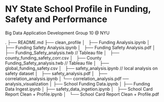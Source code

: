 
# NY State School Profile in Funding, Safety and Performance

Big Data Application Development Group 10 @ NYU

.
├── README.md
├── clean_profile
│   ├── Funding Analysis.ipynb
│   ├── Funding Safety Analysis.ipynb
│   ├── Funding Safety Analysis.pdf
│   ├── Funding_Safety_analysis.twb // Tableau file
│   ├── county_funding_safety_corr.csv
│   ├── County Funding_Safety_analysis.twb // Tableau file
│   ├── global_funding_safety.csv
│   ├── safety_analysis.ipynb // local analysis on safety dataset
│   ├── safety_analysis.pdf
│   ├── correlation_analysis.ipynb
│   └── correlation_analysis.pdf
── analysis_visualization
│   ├── School Funding Data.ipynb
│   ├── Funding Data Ingest.ipynb
│   ├── safety_data_ingetion.ipynb
│   ├── School Card Report Clean + Profile.ipynb
│   └── School Card Report Clean + Profile.pdf